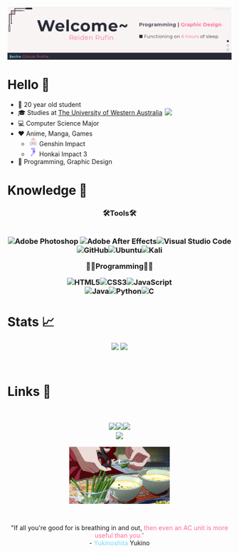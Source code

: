 <!-- Author: Spelljinxer -->
<img align="center" src="./img/welcome.png">

# Hello 👋
<p align="center">

* 📆 20 year old student
* 🎓 Studies at <a href="https://www.uwa.edu.au/">The University of Western Australia</a> <img src="./img/26db8061a1c7e00525ba43150092ae55.gif" align="right" width=150px></img>
* 💻 Computer Science Major
* ❤️ Anime, Manga, Games
  * <img width=20 src="./img/genshinicon.png"> Genshin Impact
  * <img width=20 src="./img/honkaiicon.png"> Honkai Impact 3
* 💙 Programming, Graphic Design


# Knowledge 🧠
<center>

 <h3 align=center>🛠️Tools🛠️
 <br><br>

![Adobe Photoshop](https://img.shields.io/badge/adobe%20photoshop-%2331A8FF.svg?style=for-the-badge&logo=adobe%20photoshop&logoColor=white) ![Adobe After Effects](https://img.shields.io/badge/Adobe%20After%20Effects-9999FF.svg?style=for-the-badge&logo=Adobe%20After%20Effects&logoColor=white)![Visual Studio Code](https://img.shields.io/badge/Visual%20Studio%20Code-0078d7.svg?style=for-the-badge&logo=visual-studio-code&logoColor=white)<br>![GitHub](https://img.shields.io/badge/github-%23121011.svg?style=for-the-badge&logo=github&logoColor=white)![Ubuntu](https://img.shields.io/badge/Ubuntu-E95420?style=for-the-badge&logo=ubuntu&logoColor=white)![Kali](https://img.shields.io/badge/Kali-268BEE?style=for-the-badge&logo=kalilinux&logoColor=white)

👨‍💻Programming👨‍💻

![HTML5](https://img.shields.io/badge/html5-%23E34F26.svg?style=for-the-badge&logo=html5&logoColor=white)![CSS3](https://img.shields.io/badge/css3-%231572B6.svg?style=for-the-badge&logo=css3&logoColor=white)![JavaScript](https://img.shields.io/badge/javascript-%23323330.svg?style=for-the-badge&logo=javascript&logoColor=%23F7DF1E)<br>
![Java](https://img.shields.io/badge/java-%23ED8B00.svg?style=for-the-badge&logo=java&logoColor=white)![Python](https://img.shields.io/badge/python-3670A0?style=for-the-badge&logo=python&logoColor=ffdd54)![C](https://img.shields.io/badge/c-%2300599C.svg?style=for-the-badge&logo=c&logoColor=white)
<br></center>

# Stats 📈 
<p align="center">
<img width=350 src="https://github-readme-stats.vercel.app/api?username=Spelljinxer&theme=dracula&show_icons=true&count_private=true">&nbsp;<img  width=292 src="https://github-readme-stats.vercel.app/api/top-langs?username=Spelljinxer&layout=compact&custom_title=Languages Used:&theme=dracula"/><br><!--<img src="https://github-readme-streak-stats.herokuapp.com/?user=Spelljinxer&theme=dracula" alt="mystreak"/> -->
<br>
<br>
</p>


# Links 🔗
<p align="center">
<br><br>
<a href="https://steamcommunity.com/id/spelljinxer/"><img src="https://img.shields.io/badge/steam-%23000000.svg?style=for-the-badge&logo=steam&logoColor=white"></a><a href="https://open.spotify.com/user/necj33rd3m1wb5klvdjtp4z1q?si=be17277a60be486b"><img src="https://img.shields.io/badge/Spotify-1ED760?style=for-the-badge&logo=spotify&logoColor=white"></a><a href="https://www.twitch.tv/Spelljinxer"><img src="https://img.shields.io/badge/Twitch-%239146FF.svg?style=for-the-badge&logo=Twitch&logoColor=white"></a><br><a href=""><img align="center" src="https://lanyard.cnrad.dev/api/216594576247488513"></img></a><br><br>
<img align="center" width=45% src="./img/noodles.gif">
</p><br>
<p align="center"> 
<!-- White for now since markdown doesnt support this gg -->
"If all you're good for is breathing in and out,
<span style="color:#fe6d95">
  then even an AC unit is more useful than you."
</span><br>
- <span style="color:#78d9f9">
  Yukinoshita
</span>Yukino
</p>



